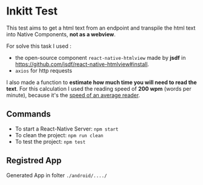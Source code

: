 # Inkitt Test

This test aims to get a html text from an endpoint and transpile the html text into Native Components, **not as a webview**.

For solve this task I used :

- the open-source component `react-native-htmlview` made by **jsdf** in https://github.com/jsdf/react-native-htmlview#install.
- `axios` for http requests

I also made a function to **estimate how much time you will need to read the text**. For this calculation I used the reading speed of **200 wpm** (words per minute), because it's the [speed of an average reader](http://www.readingsoft.com/).

## Commands

- To start a React-Native Server: `npm start`
- To clean the project: `npm run clean`
- To test the project: `npm test`

## Registred App

Generated App in folter `./android/..../`
